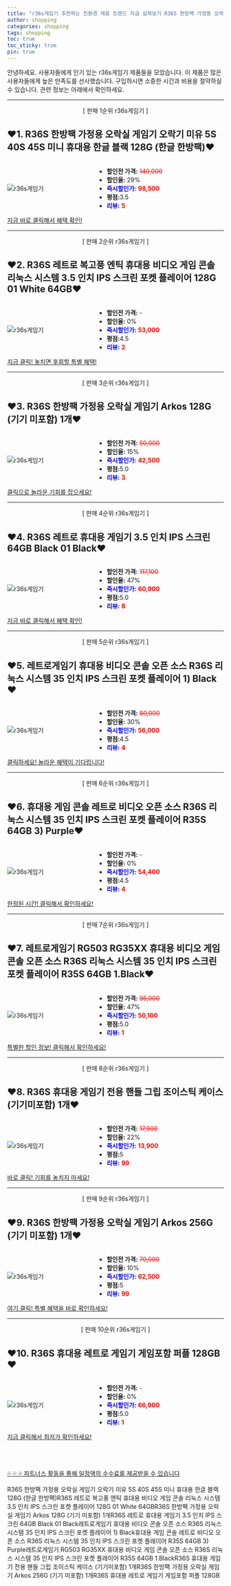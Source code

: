 ```yaml
---
title: "r36s게임기 추천하는 친환경 재료 트렌드 지금 살펴보기 R36S 한방팩 가정용 오락실 게임기"
author: shopping
categories: shopping
tags: shopping
toc: true
toc_sticky: true
pin: true
---
```

안녕하세요. 사용자들에게 인기 있는 r36s게임기 제품들을 모았습니다. 이 제품은 많은 사용자들에게 높은 만족도를 선사했습니다. 구입하시면 소중한 시간과 비용을 절약하실 수 있습니다. 관련 정보는 아래에서 확인하세요.

---
<p class="toplist" style="margin: 0 auto; display: block; width: fit-content;">[ 판매 1순위 r36s게임기 ]</p>

<h2><strong>❤️1. R36S 한방팩 가정용 오락실 게임기 오락기 미유 5S 40S 45S 미니 휴대용 한글 블랙 128G (한글 한방팩)❤️</strong></h2>

<div style="display: flex; align-items: center;">
    <div style="flex: 0.4;">
        <img src="https://thumbnail10.coupangcdn.com/thumbnails/remote/230x230ex/image/vendor_inventory/e4d6/a43d60998de6c6b5908359bc97ec41f81908dc319c5d1bf0c5855f1b1f9f.png" alt="r36s게임기" style="max-width: 100%;">
    </div>
    <div style="flex: 0.6; margin-left: 10px;">
        <ul>
            <li><strong>할인전 가격:</strong> <del style="color: red;">140,000</del></li>
            <li><strong>할인율:</strong> 29%</li>
            <li><span style='color:blue'><strong>즉시할인가:</strong></span> <span style='color:red'><strong>98,500</strong></span></li>
            <li><strong>평점:</strong>3.5</li>
            <li><span style='color:blue'><strong>리뷰:</strong></span> <span style='color:red'><strong>5</strong></span></li>
        </ul>
    </div>
</div>
<div class="center">
    <a href="https://William4Davisa.github.io?lptag=AF9450613&subid=githubio&pageKey=7928875746&traceid=V0-153&itemId=21803613072&vendorItemId=88852163444" class="myButton">
        지금 바로 클릭해서 혜택 확인!
    </a>
</div>


---
<p class="toplist" style="margin: 0 auto; display: block; width: fit-content;">[ 판매 2순위 r36s게임기 ]</p>

<h2><strong>❤️2. R36S 레트로 복고풍 엔틱 휴대용 비디오 게임 콘솔 리눅스 시스템 3.5 인치 IPS 스크린 포켓 플레이어 128G 01 White 64GB❤️</strong></h2>

<div style="display: flex; align-items: center;">
    <div style="flex: 0.4;">
        <img src="https://thumbnail9.coupangcdn.com/thumbnails/remote/230x230ex/image/vendor_inventory/4c4a/a5f6556ccdd93a8878e07bdd4285fe104eaa2563d53136b9c649d203bc78.jpg" alt="r36s게임기" style="max-width: 100%;">
    </div>
    <div style="flex: 0.6; margin-left: 10px;">
        <ul>
            <li><strong>할인전 가격:</strong> <del style="color: red;">-</del></li>
            <li><strong>할인율:</strong> 0%</li>
            <li><span style='color:blue'><strong>즉시할인가:</strong></span> <span style='color:red'><strong>53,000</strong></span></li>
            <li><strong>평점:</strong>4.5</li>
            <li><span style='color:blue'><strong>리뷰:</strong></span> <span style='color:red'><strong>2</strong></span></li>
        </ul>
    </div>
</div>
<div class="center">
    <a href="https://William4Davisa.github.io?lptag=AF9450613&subid=githubio&pageKey=7723748708&traceid=V0-153&itemId=20735619466&vendorItemId=90730096738" class="myButton">
        지금 클릭! 놓치면 후회할 특별 혜택!
    </a>
</div>


---
<p class="toplist" style="margin: 0 auto; display: block; width: fit-content;">[ 판매 3순위 r36s게임기 ]</p>

<h2><strong>❤️3. R36S 한방팩 가정용 오락실 게임기 Arkos 128G (기기 미포함) 1개❤️</strong></h2>

<div style="display: flex; align-items: center;">
    <div style="flex: 0.4;">
        <img src="https://thumbnail9.coupangcdn.com/thumbnails/remote/230x230ex/image/vendor_inventory/9452/4982a34862caf7640b6117869e53398f6893e64e81877522e33a9e9a4f70.png" alt="r36s게임기" style="max-width: 100%;">
    </div>
    <div style="flex: 0.6; margin-left: 10px;">
        <ul>
            <li><strong>할인전 가격:</strong> <del style="color: red;">50,000</del></li>
            <li><strong>할인율:</strong> 15%</li>
            <li><span style='color:blue'><strong>즉시할인가:</strong></span> <span style='color:red'><strong>42,500</strong></span></li>
            <li><strong>평점:</strong>5.0</li>
            <li><span style='color:blue'><strong>리뷰:</strong></span> <span style='color:red'><strong>3</strong></span></li>
        </ul>
    </div>
</div>
<div class="center">
    <a href="https://William4Davisa.github.io?lptag=AF9450613&subid=githubio&pageKey=7928884885&traceid=V0-153&itemId=21803663861&vendorItemId=88852213971" class="myButton">
        클릭으로 놀라운 기회를 잡으세요!
    </a>
</div>


---
<p class="toplist" style="margin: 0 auto; display: block; width: fit-content;">[ 판매 4순위 r36s게임기 ]</p>

<h2><strong>❤️4. R36S 레트로 휴대용 게임기 3.5 인치 IPS 스크린 64GB Black 01 Black❤️</strong></h2>

<div style="display: flex; align-items: center;">
    <div style="flex: 0.4;">
        <img src="https://thumbnail10.coupangcdn.com/thumbnails/remote/230x230ex/image/vendor_inventory/dec7/a21253503b92ddaf014f16e576da81c22fb0545f05de8eb9c6b200cab42f.jpg" alt="r36s게임기" style="max-width: 100%;">
    </div>
    <div style="flex: 0.6; margin-left: 10px;">
        <ul>
            <li><strong>할인전 가격:</strong> <del style="color: red;">117,100</del></li>
            <li><strong>할인율:</strong> 47%</li>
            <li><span style='color:blue'><strong>즉시할인가:</strong></span> <span style='color:red'><strong>60,900</strong></span></li>
            <li><strong>평점:</strong>5.0</li>
            <li><span style='color:blue'><strong>리뷰:</strong></span> <span style='color:red'><strong>8</strong></span></li>
        </ul>
    </div>
</div>
<div class="center">
    <a href="https://William4Davisa.github.io?lptag=AF9450613&subid=githubio&pageKey=7791846516&traceid=V0-153&itemId=21082666496&vendorItemId=88824955346" class="myButton">
        지금 바로 클릭해서 혜택 확인!
    </a>
</div>


---
<p class="toplist" style="margin: 0 auto; display: block; width: fit-content;">[ 판매 5순위 r36s게임기 ]</p>

<h2><strong>❤️5. 레트로게임기 휴대용 비디오 콘솔 오픈 소스 R36S 리눅스 시스템 35 인치 IPS 스크린 포켓 플레이어 1) Black❤️</strong></h2>

<div style="display: flex; align-items: center;">
    <div style="flex: 0.4;">
        <img src="https://thumbnail10.coupangcdn.com/thumbnails/remote/230x230ex/image/vendor_inventory/1100/b3ff08105d7a483198b870319def212885fc5ba4ac8c8c1f831edcf063b8.jpg" alt="r36s게임기" style="max-width: 100%;">
    </div>
    <div style="flex: 0.6; margin-left: 10px;">
        <ul>
            <li><strong>할인전 가격:</strong> <del style="color: red;">80,000</del></li>
            <li><strong>할인율:</strong> 30%</li>
            <li><span style='color:blue'><strong>즉시할인가:</strong></span> <span style='color:red'><strong>56,000</strong></span></li>
            <li><strong>평점:</strong>4.5</li>
            <li><span style='color:blue'><strong>리뷰:</strong></span> <span style='color:red'><strong>4</strong></span></li>
        </ul>
    </div>
</div>
<div class="center">
    <a href="https://William4Davisa.github.io?lptag=AF9450613&subid=githubio&pageKey=7937547789&traceid=V0-153&itemId=21851929383&vendorItemId=90754127484" class="myButton">
        클릭하세요! 놀라운 혜택이 기다립니다!
    </a>
</div>


---
<p class="toplist" style="margin: 0 auto; display: block; width: fit-content;">[ 판매 6순위 r36s게임기 ]</p>

<h2><strong>❤️6. 휴대용 게임 콘솔 레트로 비디오 오픈 소스 R36S 리눅스 시스템 35 인치 IPS 스크린 포켓 플레이어 R35S 64GB 3) Purple❤️</strong></h2>

<div style="display: flex; align-items: center;">
    <div style="flex: 0.4;">
        <img src="https://thumbnail6.coupangcdn.com/thumbnails/remote/230x230ex/image/vendor_inventory/77e8/069587e80b7759d43da1db7fc1aada4060a6864561288d49107af8c50af2.jpg" alt="r36s게임기" style="max-width: 100%;">
    </div>
    <div style="flex: 0.6; margin-left: 10px;">
        <ul>
            <li><strong>할인전 가격:</strong> <del style="color: red;">-</del></li>
            <li><strong>할인율:</strong> 0%</li>
            <li><span style='color:blue'><strong>즉시할인가:</strong></span> <span style='color:red'><strong>54,400</strong></span></li>
            <li><strong>평점:</strong>4.5</li>
            <li><span style='color:blue'><strong>리뷰:</strong></span> <span style='color:red'><strong>4</strong></span></li>
        </ul>
    </div>
</div>
<div class="center">
    <a href="https://William4Davisa.github.io?lptag=AF9450613&subid=githubio&pageKey=7937547789&traceid=V0-153&itemId=21851929384&vendorItemId=90191678777" class="myButton">
        한정된 시간! 클릭해서 확인하세요!
    </a>
</div>


---
<p class="toplist" style="margin: 0 auto; display: block; width: fit-content;">[ 판매 7순위 r36s게임기 ]</p>

<h2><strong>❤️7. 레트로게임기 RG503 RG35XX 휴대용 비디오 게임 콘솔 오픈 소스 R36S 리눅스 시스템 35 인치 IPS 스크린 포켓 플레이어 R35S 64GB 1.Black❤️</strong></h2>

<div style="display: flex; align-items: center;">
    <div style="flex: 0.4;">
        <img src="https://thumbnail7.coupangcdn.com/thumbnails/remote/230x230ex/image/vendor_inventory/829b/551cece5403b9074ca08634d147ee82ca9e13b43562d38d3fdc700ec7fb5.jpg" alt="r36s게임기" style="max-width: 100%;">
    </div>
    <div style="flex: 0.6; margin-left: 10px;">
        <ul>
            <li><strong>할인전 가격:</strong> <del style="color: red;">95,000</del></li>
            <li><strong>할인율:</strong> 47%</li>
            <li><span style='color:blue'><strong>즉시할인가:</strong></span> <span style='color:red'><strong>50,100</strong></span></li>
            <li><strong>평점:</strong>5.0</li>
            <li><span style='color:blue'><strong>리뷰:</strong></span> <span style='color:red'><strong>1</strong></span></li>
        </ul>
    </div>
</div>
<div class="center">
    <a href="https://William4Davisa.github.io?lptag=AF9450613&subid=githubio&pageKey=7770592064&traceid=V0-153&itemId=20977192624&vendorItemId=89187669347" class="myButton">
        특별한 할인 정보! 클릭해서 확인하세요!
    </a>
</div>


---
<p class="toplist" style="margin: 0 auto; display: block; width: fit-content;">[ 판매 8순위 r36s게임기 ]</p>

<h2><strong>❤️8. R36S 휴대용 게임기 전용 핸들 그립 조이스틱 케이스 (기기미포함) 1개❤️</strong></h2>

<div style="display: flex; align-items: center;">
    <div style="flex: 0.4;">
        <img src="https://thumbnail10.coupangcdn.com/thumbnails/remote/230x230ex/image/vendor_inventory/f2d5/3f49a5ccc35973147e5b5d3efbc5c0b22ee0e118ca6cefb1e76e7105fd08.png" alt="r36s게임기" style="max-width: 100%;">
    </div>
    <div style="flex: 0.6; margin-left: 10px;">
        <ul>
            <li><strong>할인전 가격:</strong> <del style="color: red;">17,900</del></li>
            <li><strong>할인율:</strong> 22%</li>
            <li><span style='color:blue'><strong>즉시할인가:</strong></span> <span style='color:red'><strong>13,900</strong></span></li>
            <li><strong>평점:</strong>5</li>
            <li><span style='color:blue'><strong>리뷰:</strong></span> <span style='color:red'><strong>99</strong></span></li>
        </ul>
    </div>
</div>
<div class="center">
    <a href="https://William4Davisa.github.io?lptag=AF9450613&subid=githubio&pageKey=8209985594&traceid=V0-153&itemId=23561291190&vendorItemId=90587274839" class="myButton">
        바로 클릭! 기회를 놓치지 마세요!
    </a>
</div>


---
<p class="toplist" style="margin: 0 auto; display: block; width: fit-content;">[ 판매 9순위 r36s게임기 ]</p>

<h2><strong>❤️9. R36S 한방팩 가정용 오락실 게임기 Arkos 256G (기기 미포함) 1개❤️</strong></h2>

<div style="display: flex; align-items: center;">
    <div style="flex: 0.4;">
        <img src="https://thumbnail9.coupangcdn.com/thumbnails/remote/230x230ex/image/vendor_inventory/9452/4982a34862caf7640b6117869e53398f6893e64e81877522e33a9e9a4f70.png" alt="r36s게임기" style="max-width: 100%;">
    </div>
    <div style="flex: 0.6; margin-left: 10px;">
        <ul>
            <li><strong>할인전 가격:</strong> <del style="color: red;">70,000</del></li>
            <li><strong>할인율:</strong> 10%</li>
            <li><span style='color:blue'><strong>즉시할인가:</strong></span> <span style='color:red'><strong>62,500</strong></span></li>
            <li><strong>평점:</strong>5</li>
            <li><span style='color:blue'><strong>리뷰:</strong></span> <span style='color:red'><strong>99</strong></span></li>
        </ul>
    </div>
</div>
<div class="center">
    <a href="https://William4Davisa.github.io?lptag=AF9450613&subid=githubio&pageKey=7978112219&traceid=V0-153&itemId=22124531954&vendorItemId=89171386769" class="myButton">
        여기 클릭! 특별 혜택을 바로 확인하세요!
    </a>
</div>


---
<p class="toplist" style="margin: 0 auto; display: block; width: fit-content;">[ 판매 10순위 r36s게임기 ]</p>

<h2><strong>❤️10. R36S 휴대용 레트로 게임기 게임포함 퍼플 128GB❤️</strong></h2>

<div style="display: flex; align-items: center;">
    <div style="flex: 0.4;">
        <img src="https://thumbnail10.coupangcdn.com/thumbnails/remote/230x230ex/image/vendor_inventory/8c2d/6fded4755d147d9c1377e4acfcd701e14ed658f935b8e360559032901ea1.jpg" alt="r36s게임기" style="max-width: 100%;">
    </div>
    <div style="flex: 0.6; margin-left: 10px;">
        <ul>
            <li><strong>할인전 가격:</strong> <del style="color: red;">-</del></li>
            <li><strong>할인율:</strong> 0%</li>
            <li><span style='color:blue'><strong>즉시할인가:</strong></span> <span style='color:red'><strong>66,900</strong></span></li>
            <li><strong>평점:</strong>5.0</li>
            <li><span style='color:blue'><strong>리뷰:</strong></span> <span style='color:red'><strong>1</strong></span></li>
        </ul>
    </div>
</div>
<div class="center">
    <a href="https://William4Davisa.github.io?lptag=AF9450613&subid=githubio&pageKey=7984531883&traceid=V0-153&itemId=22170234400&vendorItemId=89216639214" class="myButton">
        지금 클릭해서 최저가 확인하세요!
    </a>
</div>

<br><br><br>[💦 💦 💦 파트너스 활동을 통해 일정액의 수수료를 제공받을 수 있습니다](https://link.coupang.com/a/bcpT2c)<br><br>R36S 한방팩 가정용 오락실 게임기 오락기 미유 5S 40S 45S 미니 휴대용 한글 블랙 128G (한글 한방팩)R36S 레트로 복고풍 엔틱 휴대용 비디오 게임 콘솔 리눅스 시스템 3.5 인치 IPS 스크린 포켓 플레이어 128G 01 White 64GBR36S 한방팩 가정용 오락실 게임기 Arkos 128G (기기 미포함) 1개R36S 레트로 휴대용 게임기 3.5 인치 IPS 스크린 64GB Black 01 Black레트로게임기 휴대용 비디오 콘솔 오픈 소스 R36S 리눅스 시스템 35 인치 IPS 스크린 포켓 플레이어 1) Black휴대용 게임 콘솔 레트로 비디오 오픈 소스 R36S 리눅스 시스템 35 인치 IPS 스크린 포켓 플레이어 R35S 64GB 3) Purple레트로게임기 RG503 RG35XX 휴대용 비디오 게임 콘솔 오픈 소스 R36S 리눅스 시스템 35 인치 IPS 스크린 포켓 플레이어 R35S 64GB 1.BlackR36S 휴대용 게임기 전용 핸들 그립 조이스틱 케이스 (기기미포함) 1개R36S 한방팩 가정용 오락실 게임기 Arkos 256G (기기 미포함) 1개R36S 휴대용 레트로 게임기 게임포함 퍼플 128GB